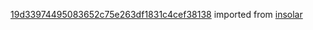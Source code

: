 [19d33974495083652c75e263df1831c4cef38138](https://github.com/insolar/insolar/commit/19d33974495083652c75e263df1831c4cef38138) imported from [insolar](https://github.com/insolar/insolar)
